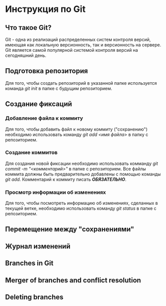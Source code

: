 # Инструкция по Git

## Что такое Git?

Git - одна из реализаций распределенных систем контроля версий, имеющая как локальную версионность, так и версионность на сервере. Git является самой популярной системой контроля версий на сегодняшний день.

## Подготовка репозитория

Для того, чтобы создать репозиторий в указанной папке используется команда *git init* в папке с будущим репозиторием.

## Создание фиксаций

### Добавление файла к коммиту

Для того, чтобы добавить файл к новому коммиту ("сохранению") необходимо использовать команду *git add <имя файла>* в папку с репозиторием.

### Создание коммитов

Для создания новой фиксации необходимо использовать комманду *git commit -m "<комментарий>"* в папке с репозиторием. Все файлы коммита должны быть предварительно добавлены с помощью команды *git add*. Комментарий к коммиту писать ***ОБЯЗАТЕЛЬНО***.

### Просмотр информации об изменениях

Для того, чтобы посмотреть информацию об изменениях, сделанных в текущей ветке, необходимо использовать команду *git status* в папке с репозиторием.

## Перемещение между "сохранениями"

## Журнал изменений

## Branches in Git

## Merger of branches and conflict resolution

## Deleting branches


